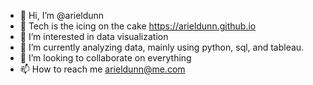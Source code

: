 - 👋 Hi, I’m @arieldunn
- 💼 Tech is the icing on the cake https://arieldunn.github.io
- 👀 I’m interested in data visualization 
- 🌱 I’m currently analyzing data, mainly using python, sql, and tableau.
- 💞️ I’m looking to collaborate on everything
- 📫 How to reach me arieldunn@me.com

<!---
arieldunn/arieldunn is a ✨ special ✨ repository because its `README.md` (this file) appears on your GitHub profile.
You can click the Preview link to take a look at your changes.
--->
